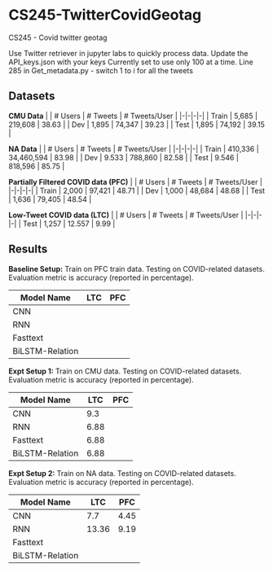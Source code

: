 # CS245-TwitterCovidGeotag
CS245 - Covid twitter geotag 

Use Twitter retriever in jupyter labs to quickly process data. 
Update the API_keys.json with your keys
Currently set to use only 100 at a time. Line 285 in Get_metadata.py - switch 1 to i for all the tweets

## Datasets

**CMU Data**
| | # Users | # Tweets | # Tweets/User |
|-|-|-|-|
| Train | 5,685 | 219,608 | 38.63 |
| Dev | 1,895 | 74,347 | 39.23 |
| Test | 1,895 | 74,192 | 39.15 |

**NA Data**
| | # Users | # Tweets | # Tweets/User |
|-|-|-|-|
| Train | 410,336 | 34,460,594 | 83.98 |
| Dev | 9.533 | 788,860 | 82.58 |
| Test | 9.546 | 818,596 | 85.75 |

**Partially Filtered COVID data (PFC)**
| | # Users | # Tweets | # Tweets/User |
|-|-|-|-|
| Train | 2,000 | 97,421 | 48.71 |
| Dev | 1,000 | 48,684 | 48.68 |
| Test | 1,636 | 79,405 | 48.54 |

**Low-Tweet COVID data (LTC)**
| | # Users | # Tweets | # Tweets/User |
|-|-|-|-|
| Test | 1,257 | 12.557 | 9.99 |

## Results

**Baseline Setup:** Train on PFC train data. Testing on COVID-related datasets. Evaluation metric is accuracy (reported in percentage).

| Model Name | LTC | PFC |
|---|---|---|
| CNN |  |  |
| RNN |  |   |
| Fasttext |  |   |
| BiLSTM-Relation |  |   |

**Expt Setup 1:** Train on CMU data. Testing on COVID-related datasets. Evaluation metric is accuracy (reported in percentage).

| Model Name | LTC | PFC |
|---|---|---|
| CNN | 9.3 |  |
| RNN | 6.88 |   |
| Fasttext | 6.88 |   |
| BiLSTM-Relation | 6.88 |   |

**Expt Setup 2:** Train on NA data. Testing on COVID-related datasets. Evaluation metric is accuracy (reported in percentage).

| Model Name | LTC | PFC |
|---|---|---|
| CNN | 7.7 | 4.45 |
| RNN | 13.36 | 9.19 |
| Fasttext |  |  |
| BiLSTM-Relation |  |  |
